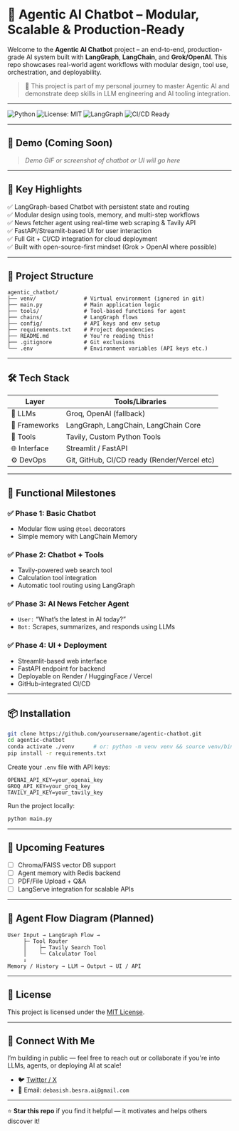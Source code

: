 # 🤖 Agentic AI Chatbot – Modular, Scalable & Production-Ready

Welcome to the **Agentic AI Chatbot** project – an end-to-end, production-grade AI system built with **LangGraph**, **LangChain**, and **Grok/OpenAI**. This repo showcases real-world agent workflows with modular design, tool use, orchestration, and deployability.

> 🚀 This project is part of my personal journey to master Agentic AI and demonstrate deep skills in LLM engineering and AI tooling integration.

---

![Python](https://img.shields.io/badge/Python-3.10-blue.svg)
![License: MIT](https://img.shields.io/badge/License-MIT-yellow.svg)
![LangGraph](https://img.shields.io/badge/LangGraph-enabled-brightgreen)
![CI/CD Ready](https://img.shields.io/badge/CI/CD-ready-success)

---

## 🎥 Demo (Coming Soon)
> _Demo GIF or screenshot of chatbot or UI will go here_

---

## 🧠 Key Highlights

✅ LangGraph-based Chatbot with persistent state and routing  
✅ Modular design using tools, memory, and multi-step workflows  
✅ News fetcher agent using real-time web scraping & Tavily API  
✅ FastAPI/Streamlit-based UI for user interaction  
✅ Full Git + CI/CD integration for cloud deployment  
✅ Built with open-source-first mindset (Grok > OpenAI where possible)  

---

## 📁 Project Structure

```
agentic_chatbot/
├── venv/               # Virtual environment (ignored in git)
├── main.py             # Main application logic
├── tools/              # Tool-based functions for agent
├── chains/             # LangGraph flows
├── config/             # API keys and env setup
├── requirements.txt    # Project dependencies
├── README.md           # You're reading this!
├── .gitignore          # Git exclusions
└── .env                # Environment variables (API keys etc.)
```

---

## 🛠️ Tech Stack

| Layer        | Tools/Libraries                             |
|--------------|---------------------------------------------|
| 💬 LLMs       | Groq, OpenAI (fallback)                     |
| 🧠 Frameworks | LangGraph, LangChain, LangChain Core        |
| 🔧 Tools      | Tavily, Custom Python Tools                 |
| 🌐 Interface  | Streamlit / FastAPI                         |
| ⚙️ DevOps     | Git, GitHub, CI/CD ready (Render/Vercel etc)|

---

## 🧪 Functional Milestones

### ✅ Phase 1: Basic Chatbot
- Modular flow using `@tool` decorators  
- Simple memory with LangChain Memory  

### ✅ Phase 2: Chatbot + Tools
- Tavily-powered web search tool  
- Calculation tool integration  
- Automatic tool routing using LangGraph  

### ✅ Phase 3: AI News Fetcher Agent
- `User:` “What’s the latest in AI today?”  
- `Bot:` Scrapes, summarizes, and responds using LLMs  

### ✅ Phase 4: UI + Deployment
- Streamlit-based web interface  
- FastAPI endpoint for backend  
- Deployable on Render / HuggingFace / Vercel  
- GitHub-integrated CI/CD  

---

## 📦 Installation

```bash
git clone https://github.com/yourusername/agentic-chatbot.git
cd agentic-chatbot
conda activate ./venv      # or: python -m venv venv && source venv/bin/activate
pip install -r requirements.txt
```

Create your `.env` file with API keys:

```env
OPENAI_API_KEY=your_openai_key
GROQ_API_KEY=your_groq_key
TAVILY_API_KEY=your_tavily_key
```

Run the project locally:

```bash
python main.py
```

---

## 🧪 Upcoming Features

- [ ] Chroma/FAISS vector DB support  
- [ ] Agent memory with Redis backend  
- [ ] PDF/File Upload + Q&A  
- [ ] LangServe integration for scalable APIs  

---

## 🧭 Agent Flow Diagram (Planned)

```text
User Input → LangGraph Flow →
     ├─ Tool Router
     │    ├─ Tavily Search Tool
     │    └─ Calculator Tool
     ↓
Memory / History → LLM → Output → UI / API
```

---

## 📄 License

This project is licensed under the [MIT License](LICENSE).

---

## 👋 Connect With Me

I’m building in public — feel free to reach out or collaborate if you're into LLMs, agents, or deploying AI at scale!


- 🐦 [Twitter / X](https://x.com/besra_ai)
- 📧 Email: `debasish.besra.ai@gmail.com`

---

⭐️ **Star this repo** if you find it helpful — it motivates and helps others discover it!  






